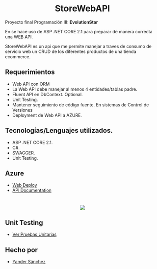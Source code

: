 <h1 align="center">
StoreWebAPI
</h1>

Proyecto final Programación III:
**EvolutionStar**

En se hace uso de ASP .NET CORE 2.1 para preparar de manera correcta una WEB API.

StoreWebAPI es un api que me permite manejar a traves de consumo de servicio web un CRUD de los diferentes productos de una tienda ecommerce.


## Requerimientos

-  Web API con ORM
-  La Web API debe manejar al menos 4 entidades/tablas padre.
-  Fluent API en DbContext. Optional.
-  Unit Testing.
-  Mantener seguimiento de código fuente. En sistemas de Control de Versiones
-  Deployment de Web API a AZURE.

## Tecnologías/Lenguajes utilizados.

-  ASP .NET CORE 2.1.
-  C#.
-  SWAGGER.
-  Unit Testing.


## Azure
- [Web Deploy ](https://storewebapi-jeies.azurewebsites.net/swagger/index.html)
- [API Documentation](https://storewebapi-jeies.azurewebsites.net/swagger/index.html)
<h1 align="center">
<img src="https://prnt.sc/orhc53">
</h1>

## Unit Testing
- [Ver Pruebas Unitarias](https://prnt.sc/orhc53)


## Hecho por
- [Yander Sánchez](https://github.com/zardecs)
